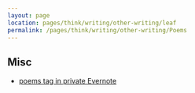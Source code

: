 ```yaml
---
layout: page
location: pages/think/writing/other-writing/leaf
permalink: /pages/think/writing/other-writing/Poems
---
```



## Misc

- [poems tag in private Evernote](https://www.evernote.com/client/web?login=true#?an=true&n=ad61e07b-f902-43ac-ba9c-841ba73aedff&query=tag%1Fpoems%1FtagGuid%3A8e0167cc-3587-9bf5-2c2b-b9b34f1a91df%1Eview%3AVIEW%2FALL_NOTES&)
